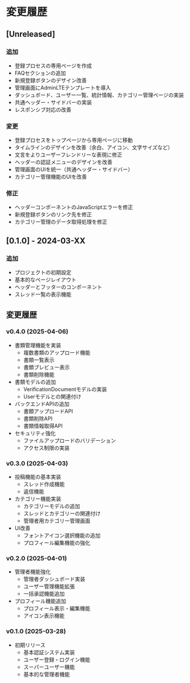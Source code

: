 # 変更履歴

## [Unreleased]

### 追加
- 登録プロセスの専用ページを作成
- FAQセクションの追加
- 新規登録ボタンのデザイン改善
- 管理画面にAdminLTEテンプレートを導入
- ダッシュボード、ユーザー一覧、統計情報、カテゴリー管理ページの実装
- 共通ヘッダー・サイドバーの実装
- レスポンシブ対応の改善

### 変更
- 登録プロセスをトップページから専用ページに移動
- タイムラインのデザインを改善（余白、アイコン、文字サイズなど）
- 文言をよりユーザーフレンドリーな表現に修正
- ヘッダーの認証メニューのデザインを改善
- 管理画面のUIを統一（共通ヘッダー・サイドバー）
- カテゴリー管理機能のUIを改善

### 修正
- ヘッダーコンポーネントのJavaScriptエラーを修正
- 新規登録ボタンのリンク先を修正
- カテゴリー管理のデータ取得処理を修正

## [0.1.0] - 2024-03-XX

### 追加
- プロジェクトの初期設定
- 基本的なページレイアウト
- ヘッダーとフッターのコンポーネント
- スレッド一覧の表示機能

## 変更履歴

### v0.4.0 (2025-04-06)
- 書類管理機能を実装
  - 複数書類のアップロード機能
  - 書類一覧表示
  - 書類プレビュー表示
  - 書類削除機能
- 書類モデルの追加
  - VerificationDocumentモデルの実装
  - Userモデルとの関連付け
- バックエンドAPIの追加
  - 書類アップロードAPI
  - 書類削除API
  - 書類情報取得API
- セキュリティ強化
  - ファイルアップロードのバリデーション
  - アクセス制限の実装

### v0.3.0 (2025-04-03)
- 投稿機能の基本実装
  - スレッド作成機能
  - 返信機能
- カテゴリー機能実装
  - カテゴリーモデルの追加
  - スレッドとカテゴリーの関連付け
  - 管理者用カテゴリー管理画面
- UI改善
  - フォントアイコン選択機能の追加
  - プロフィール編集機能の強化

### v0.2.0 (2025-04-01)
- 管理者機能強化
  - 管理者ダッシュボード実装
  - ユーザー管理機能拡張
  - 一括承認機能追加
- プロフィール機能追加
  - プロフィール表示・編集機能
  - アイコン表示機能

### v0.1.0 (2025-03-28)
- 初期リリース
  - 基本認証システム実装
  - ユーザー登録・ログイン機能
  - スーパーユーザー機能
  - 基本的な管理者機能 